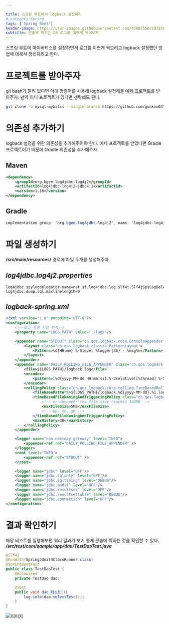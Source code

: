 ```yaml
---

title: 스프링 부트에서 logback 설정하기
# category:Spring
tags: ['Spring Boot']
header-image: https://user-images.githubusercontent.com/45007556/103150641-815fe780-47b9-11eb-955d-9c2ba03264a8.png
subtitle: 콘솔에 찍히는 DB 로그를 예쁘게 찍어보자
---
```

스프링 부트에 마이바티스를 설정하면서 로그를 이쁘게 찍으려고 logback 설정했던 방법에 대해서 정리하려고 한다.

# 프로젝트를 받아주자
git bash가 깔려 있다면 아래 명령어를 사용해 logback 설정해볼 [예제 프로젝트](https://github.com/gunkim0318/SpringBoot-Mysql-MyBatis-Logback-Sample/tree/mysql-mybatis)를 받아주자. 만약 이미 프로젝트가 있다면 생략해도 된다.
```bash
git clone -b mysql-mybatis --single-branch https://github.com/gunkim0318/SpringBoot-Mysql-MyBatis-Logback-Sample.git
```

# 의존성 추가하기
logback 설정을 위한 의존성을 추가해주어야 한다. 예제 프로젝트를 받았다면 Gradle프로젝트이기 때문에 Gradle 의존성을 추가해주자.
## Maven
```xml
<dependency>
    <groupId>org.bgee.log4jdbc-log4j2</groupId>
    <artifactId>log4jdbc-log4j2-jdbc4.1</artifactId>
    <version>1.16</version>
</dependency>
```
## Gradle
```java
implementation group: 'org.bgee.log4jdbc-log4j2', name: 'log4jdbc-log4j2-jdbc4.1', version: '1.16'
```

# 파일 생성하기
**/src/main/resources/** 경로에 파일 두개를 생성해주자.
## *log4jdbc.log4j2.properties*
```properties
log4jdbc.spylogdelegator.name=net.sf.log4jdbc.log.slf4j.Slf4jSpyLogDelegator
log4jdbc.dump.sql.maxlinelength=0
```
## *logback-spring.xml*
```xml
<?xml version="1.0" encoding="UTF-8"?>
<configuration>
    <!--로그 파일 저장 위치-->
    <property name="LOGS_PATH" value="./logs"/>

    <appender name="STDOUT" class="ch.qos.logback.core.ConsoleAppender">
        <layout class="ch.qos.logback.classic.PatternLayout">
            <Pattern>%d{HH:mm} %-5level %logger{36} - %msg%n</Pattern>
        </layout>
    </appender>
    <appender name="DAILY_ROLLING_FILE_APPENDER" class="ch.qos.logback.core.rolling.RollingFileAppender">
        <file>${LOGS_PATH}/logback.log</file>
        <encoder>
            <pattern>[%d{yyyy-MM-dd HH:mm:ss}:%-3relative][%thread] %-5level %logger{35} - %msg%n</pattern>
        </encoder>
        <rollingPolicy class="ch.qos.logback.core.rolling.TimeBasedRollingPolicy">
            <fileNamePattern>${LOGS_PATH}/logback.%d{yyyy-MM-dd}.%i.log.gz</fileNamePattern>
            <timeBasedFileNamingAndTriggeringPolicy class="ch.qos.logback.core.rolling.SizeAndTimeBasedFNATP">
                <!-- or whenever the file size reaches 100MB -->
                <maxFileSize>5MB</maxFileSize>
                <!-- kb, mb, gb -->
            </timeBasedFileNamingAndTriggeringPolicy>
            <maxHistory>30</maxHistory>
        </rollingPolicy>
    </appender>

    <logger name="com.nextday.gateway" level="INFO">
        <appender-ref ref="DAILY_ROLLING_FILE_APPENDER" />
    </logger>
    <root level="INFO">
        <appender-ref ref="STDOUT" />
    </root>

    <logger name="jdbc" level="OFF"/>
    <logger name="jdbc.sqlonly" level="OFF"/>
    <logger name="jdbc.sqltiming" level="DEBUG"/>
    <logger name="jdbc.audit" level="OFF"/>
    <logger name="jdbc.resultset" level="OFF"/>
    <logger name="jdbc.resultsettable" level="DEBUG"/>
    <logger name="jdbc.connection" level="OFF"/>
</configuration>
```
# 결과 확인하기
해당 테스트를 실행해보면 쿼리 결과가 보기 좋게 콘솔에 찍히는 것을 확인할 수 있다.
***/src/test/com/sample/app/dao/TestDaoTest.java***
```java
@Slf4j
@RunWith(SpringJUnit4ClassRunner.class)
@SpringBootTest
public class TestDaoTest {
    @Autowired
    private TestDao dao;

    @Test
    public void dao_테스트(){
        log.info(dao.selectTest());
    }
}
```
![이미지](https://user-images.githubusercontent.com/45007556/103171389-32848180-488f-11eb-85c5-e0144ebf6a28.png)